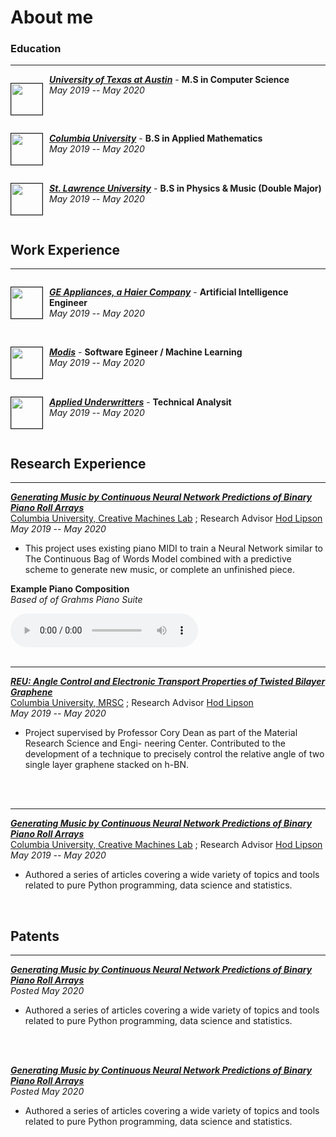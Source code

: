 # About me

<!-- Place this tag in your head or just before your close body tag. -->

### Education
---
<div style="clear: left;">
    <p style="float: left; padding-right: 10px;"><img src="images/austin.png" height="50px" border="1px"></p>
</div>

**[*University of Texas at Austin*](https://jmhuer.github.io/data-science-blog/mini_book/_build/html/docs/computer-vision/object-detection.html)** - **M.S in Computer Science**
<br>
*May 2019 -- May 2020*

<br>

<div style="clear: left;">
    <p style="float: left; padding-right: 10px;"><img src="images/columbia.png" height="50px" border="1px"></p>
</div>


**[*Columbia University*](https://jmhuer.github.io/data-science-blog/mini_book/_build/html/docs/computer-vision/object-detection.html)** - **B.S in Applied Mathematics**
<br>
*May 2019 -- May 2020*

<br>

<div style="clear: left;">
    <p style="float: left; padding-right: 10px;"><img src="images/lawrence.png" height="50px" border="1px"></p>
</div>

**[*St. Lawrence University*](https://jmhuer.github.io/data-science-blog/mini_book/_build/html/docs/computer-vision/object-detection.html)** - **B.S in Physics & Music (Double Major)**
<br>
*May 2019 -- May 2020*


<br>


## Work Experience
---

<div style="clear: left;">
    <p style="float: left; padding-right: 10px;"><img src="images/Rj7iKklK_400x400.jpg" height="50px" border="1px"></p>
</div>

**[*GE Appliances, a Haier Company*](https://jmhuer.github.io/data-science-blog/mini_book/_build/html/docs/computer-vision/object-detection.html)** - **Artificial Intelligence Engineer**
<br>
*May 2019 -- May 2020*

<br>


<div style="clear: left;">
    <p style="float: left; padding-right: 10px;"><img src="images/fd.jpg" height="50px" border="1px"></p>
</div>

**[*Modis*](https://jmhuer.github.io/data-science-blog/mini_book/_build/html/docs/computer-vision/object-detection.html)** - **Software Egineer / Machine Learning**
<br>
*May 2019 -- May 2020*

<br>

<div style="clear: left;">
    <p style="float: left; padding-right: 10px;"><img src="images/0.jpeg" height="50px" border="1px"></p>
</div>

**[*Applied Underwritters*](https://jmhuer.github.io/data-science-blog/mini_book/_build/html/docs/computer-vision/object-detection.html)** - **Technical Analysit**
<br>
*May 2019 -- May 2020*

<br>

## Research Experience
---


**[*Generating Music by Continuous Neural Network Predictions of Binary Piano Roll Arrays*](http://sdsawtelle.github.io/blog/output/index.html)**
<br>
[Columbia University, Creative Machines Lab](https://github.com/jmhuer) ; Research Advisor  [Hod Lipson](https://github.com/jmhuer)
<br>
*May 2019 -- May 2020*

- This project uses existing piano MIDI to train a Neural Network similar to The Continuous Bag of Words Model combined with a predictive scheme to generate new music, or complete an unfinished piece.

**Example Piano Composition**  
*Based of of Grahms Piano Suite*

<audio controls>
  <source src="B2M.m4a" type="audio/mpeg">
Your browser does not support the audio element.
</audio>
<br>
<br>

---


**[*REU: Angle Control and Electronic Transport Properties of Twisted Bilayer Graphene*](http://sdsawtelle.github.io/blog/output/index.html)**
<br>
[Columbia University, MRSC](https://github.com/jmhuer) ; Research Advisor  [Hod Lipson](https://github.com/jmhuer)
<br>
*May 2019 -- May 2020*

- Project supervised by Professor Cory Dean as part of the Material Research Science and Engi- neering Center. Contributed to the development of a technique to precisely control the relative angle of two single layer graphene stacked on h-BN.
<br>
<br>

---



**[*Generating Music by Continuous Neural Network Predictions of Binary Piano Roll Arrays*](http://sdsawtelle.github.io/blog/output/index.html)**
<br>
[Columbia University, Creative Machines Lab](https://github.com/jmhuer) ; Research Advisor  [Hod Lipson](https://github.com/jmhuer)
<br>
*May 2019 -- May 2020*

- Authored a series of articles covering a wide variety of topics and tools related to pure Python programming, data science and statistics.

<br>


## Patents
---

**[*Generating Music by Continuous Neural Network Predictions of Binary Piano Roll Arrays*](http://sdsawtelle.github.io/blog/output/index.html)**
<br>
*Posted May 2020*

- Authored a series of articles covering a wide variety of topics and tools related to pure Python programming, data science and statistics.
<br>
<br>

**[*Generating Music by Continuous Neural Network Predictions of Binary Piano Roll Arrays*](http://sdsawtelle.github.io/blog/output/index.html)**
<br>
*Posted May 2020*

- Authored a series of articles covering a wide variety of topics and tools related to pure Python programming, data science and statistics.
<br>
<br>



<br>
<br>